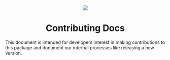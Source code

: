 <div align="center">
    <img src="https://github.com/user-attachments/assets/dcdb8f74-b445-4da4-bdd4-d45eca41b049">
    <h1>Contributing Docs</h1>
</div>

This document is intended for developers interest in making contributions to this package and document our internal processes like releasing a new version.
